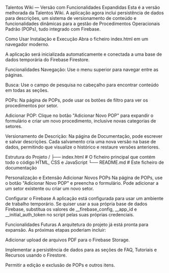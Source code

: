 Talentos Wiki — Versão com Funcionalidades Expandidas
Esta é a versão melhorada da Talentos Wiki. A aplicação agora inclui persistência de dados para descrições, um sistema de versionamento de conteúdo e funcionalidades dinâmicas para a gestão de Procedimentos Operacionais Padrão (POPs), tudo integrado com Firebase.

Como Usar
Instalação e Execução
Abra o ficheiro index.html em um navegador moderno.

A aplicação será inicializada automaticamente e conectada a uma base de dados temporária do Firebase Firestore.

Funcionalidades
Navegação: Use o menu superior para navegar entre as páginas.

Busca: Use o campo de pesquisa no cabeçalho para encontrar conteúdo em todas as seções.

POPs: Na página de POPs, pode usar os botões de filtro para ver os procedimentos por setor.

Adicionar POP: Clique no botão "Adicionar Novo POP" para expandir o formulário e criar um novo procedimento, inclusive novas categorias de setores.

Versionamento de Descrição: Na página de Documentação, pode escrever e salvar descrições. Cada salvamento cria uma nova versão na base de dados, permitindo que visualize o histórico e restaure versões anteriores.

Estrutura do Projeto
/
├── index.html          # O ficheiro principal que contém todo o código HTML, CSS e JavaScript
└── README.md           # Este ficheiro de documentação

Personalização e Extensão
Adicionar Novos POPs
Na página de POPs, use o botão "Adicionar Novo POP" e preencha o formulário. Pode adicionar a um setor existente ou criar um novo setor.

Configurar o Firebase
A aplicação está configurada para usar um ambiente de trabalho temporário. Se quiser usar a sua própria base de dados Firebase, substitua os valores de __firebase_config, __app_id e __initial_auth_token no script pelas suas próprias credenciais.

Funcionalidades Futuras
A arquitetura do projeto já está pronta para expansão. As próximas etapas poderiam incluir:

Adicionar upload de arquivos PDF para o Firebase Storage.

Implementar a persistência de dados para as seções de FAQ, Tutoriais e Recursos usando o Firestore.

Permitir a edição e exclusão de POPs e outros itens.
